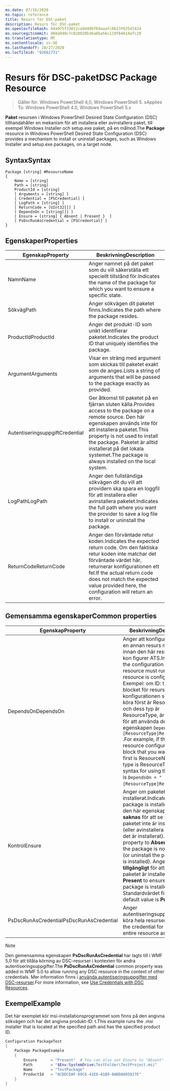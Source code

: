 ```yaml
---
ms.date: 07/16/2020
ms.topic: reference
title: Resurs för DSC-paket
description: Resurs för DSC-paket
ms.openlocfilehash: 44a975f33012ca9d49bf69aaafc0b23f625d1424
ms.sourcegitcommit: 488a940c7c828820b36a6ba56c119f64614afc29
ms.translationtype: MT
ms.contentlocale: sv-SE
ms.lasthandoff: 10/27/2020
ms.locfileid: "92662731"
---
```

# <a name="dsc-package-resource"></a><span data-ttu-id="c39ea-103">Resurs för DSC-paket</span><span class="sxs-lookup"><span data-stu-id="c39ea-103">DSC Package Resource</span></span>

> <span data-ttu-id="c39ea-104">Gäller för: Windows PowerShell 4,0, Windows PowerShell 5. x</span><span class="sxs-lookup"><span data-stu-id="c39ea-104">Applies To: Windows PowerShell 4.0, Windows PowerShell 5.x</span></span>

<span data-ttu-id="c39ea-105">**Paket** resursen i Windows PowerShell Desired State Configuration (DSC) tillhandahåller en mekanism för att installera eller avinstallera paket, till exempel Windows Installer och setup.exe paket, på en målnod.</span><span class="sxs-lookup"><span data-stu-id="c39ea-105">The **Package** resource in Windows PowerShell Desired State Configuration (DSC) provides a mechanism to install or uninstall packages, such as Windows Installer and setup.exe packages, on a target node.</span></span>

## <a name="syntax"></a><span data-ttu-id="c39ea-106">Syntax</span><span class="sxs-lookup"><span data-stu-id="c39ea-106">Syntax</span></span>

```Syntax
Package [string] #ResourceName
{
    Name = [string]
    Path = [string]
    ProductId = [string]
    [ Arguments = [string] ]
    [ Credential = [PSCredential] ]
    [ LogPath = [string] ]
    [ ReturnCode = [UInt32[]] ]
    [ DependsOn = [string[]] ]
    [ Ensure = [string] { Absent | Present }  ]
    [ PsDscRunAsCredential = [PSCredential] ]
}
```

## <a name="properties"></a><span data-ttu-id="c39ea-107">Egenskaper</span><span class="sxs-lookup"><span data-stu-id="c39ea-107">Properties</span></span>

|<span data-ttu-id="c39ea-108">Egenskap</span><span class="sxs-lookup"><span data-stu-id="c39ea-108">Property</span></span> |<span data-ttu-id="c39ea-109">Beskrivning</span><span class="sxs-lookup"><span data-stu-id="c39ea-109">Description</span></span> |
|---|---|
|<span data-ttu-id="c39ea-110">Namn</span><span class="sxs-lookup"><span data-stu-id="c39ea-110">Name</span></span> |<span data-ttu-id="c39ea-111">Anger namnet på det paket som du vill säkerställa ett speciellt tillstånd för.</span><span class="sxs-lookup"><span data-stu-id="c39ea-111">Indicates the name of the package for which you want to ensure a specific state.</span></span> |
|<span data-ttu-id="c39ea-112">Sökväg</span><span class="sxs-lookup"><span data-stu-id="c39ea-112">Path</span></span> |<span data-ttu-id="c39ea-113">Anger sökvägen dit paketet finns.</span><span class="sxs-lookup"><span data-stu-id="c39ea-113">Indicates the path where the package resides.</span></span> |
|<span data-ttu-id="c39ea-114">ProductId</span><span class="sxs-lookup"><span data-stu-id="c39ea-114">ProductId</span></span> |<span data-ttu-id="c39ea-115">Anger det produkt-ID som unikt identifierar paketet.</span><span class="sxs-lookup"><span data-stu-id="c39ea-115">Indicates the product ID that uniquely identifies the package.</span></span> |
|<span data-ttu-id="c39ea-116">Argument</span><span class="sxs-lookup"><span data-stu-id="c39ea-116">Arguments</span></span> |<span data-ttu-id="c39ea-117">Visar en sträng med argument som skickas till paketet exakt som de anges.</span><span class="sxs-lookup"><span data-stu-id="c39ea-117">Lists a string of arguments that will be passed to the package exactly as provided.</span></span> |
|<span data-ttu-id="c39ea-118">Autentiseringsuppgift</span><span class="sxs-lookup"><span data-stu-id="c39ea-118">Credential</span></span> |<span data-ttu-id="c39ea-119">Ger åtkomst till paketet på en fjärran sluten källa.</span><span class="sxs-lookup"><span data-stu-id="c39ea-119">Provides access to the package on a remote source.</span></span> <span data-ttu-id="c39ea-120">Den här egenskapen används inte för att installera paketet.</span><span class="sxs-lookup"><span data-stu-id="c39ea-120">This property is not used to install the package.</span></span> <span data-ttu-id="c39ea-121">Paketet är alltid installerat på det lokala systemet.</span><span class="sxs-lookup"><span data-stu-id="c39ea-121">The package is always installed on the local system.</span></span> |
|<span data-ttu-id="c39ea-122">LogPath</span><span class="sxs-lookup"><span data-stu-id="c39ea-122">LogPath</span></span> |<span data-ttu-id="c39ea-123">Anger den fullständiga sökvägen dit du vill att providern ska spara en loggfil för att installera eller avinstallera paketet.</span><span class="sxs-lookup"><span data-stu-id="c39ea-123">Indicates the full path where you want the provider to save a log file to install or uninstall the package.</span></span> |
|<span data-ttu-id="c39ea-124">ReturnCode</span><span class="sxs-lookup"><span data-stu-id="c39ea-124">ReturnCode</span></span> |<span data-ttu-id="c39ea-125">Anger den förväntade retur koden.</span><span class="sxs-lookup"><span data-stu-id="c39ea-125">Indicates the expected return code.</span></span> <span data-ttu-id="c39ea-126">Om den faktiska retur koden inte matchar det förväntade värdet här, returnerar konfigurationen ett fel.</span><span class="sxs-lookup"><span data-stu-id="c39ea-126">If the actual return code does not match the expected value provided here, the configuration will return an error.</span></span> |

## <a name="common-properties"></a><span data-ttu-id="c39ea-127">Gemensamma egenskaper</span><span class="sxs-lookup"><span data-stu-id="c39ea-127">Common properties</span></span>

|<span data-ttu-id="c39ea-128">Egenskap</span><span class="sxs-lookup"><span data-stu-id="c39ea-128">Property</span></span> |<span data-ttu-id="c39ea-129">Beskrivning</span><span class="sxs-lookup"><span data-stu-id="c39ea-129">Description</span></span> |
|---|---|
|<span data-ttu-id="c39ea-130">DependsOn</span><span class="sxs-lookup"><span data-stu-id="c39ea-130">DependsOn</span></span> |<span data-ttu-id="c39ea-131">Anger att konfigurationen av en annan resurs måste köras innan den här resursen har kon figurer ATS.</span><span class="sxs-lookup"><span data-stu-id="c39ea-131">Indicates that the configuration of another resource must run before this resource is configured.</span></span> <span data-ttu-id="c39ea-132">Exempel: om ID: t för skript blocket för resurs konfigurationen som du vill köra först är ResourceName och dess typ är ResourceType, är syntaxen för att använda den här egenskapen `DependsOn = "[ResourceType]ResourceName"` .</span><span class="sxs-lookup"><span data-stu-id="c39ea-132">For example, if the ID of the resource configuration script block that you want to run first is ResourceName and its type is ResourceType, the syntax for using this property is `DependsOn = "[ResourceType]ResourceName"`.</span></span> |
|<span data-ttu-id="c39ea-133">Kontrol</span><span class="sxs-lookup"><span data-stu-id="c39ea-133">Ensure</span></span> |<span data-ttu-id="c39ea-134">Anger om paketet är installerat.</span><span class="sxs-lookup"><span data-stu-id="c39ea-134">Indicates if the package is installed.</span></span> <span data-ttu-id="c39ea-135">Ange den här egenskapen som **saknas** för att se till att paketet inte är installerat (eller avinstallera paketet om det är installerat).</span><span class="sxs-lookup"><span data-stu-id="c39ea-135">Set this property to **Absent** to ensure the package is not installed (or uninstall the package if it is installed).</span></span> <span data-ttu-id="c39ea-136">Ange att det är **tillgängligt** för att se till att paketet är installerat.</span><span class="sxs-lookup"><span data-stu-id="c39ea-136">Set it to **Present** to ensure the package is installed.</span></span> <span data-ttu-id="c39ea-137">Standardvärdet finns **.**</span><span class="sxs-lookup"><span data-stu-id="c39ea-137">The default value is **Present** .</span></span> |
|<span data-ttu-id="c39ea-138">PsDscRunAsCredential</span><span class="sxs-lookup"><span data-stu-id="c39ea-138">PsDscRunAsCredential</span></span> |<span data-ttu-id="c39ea-139">Anger autentiseringsuppgifter för att köra hela resursen som.</span><span class="sxs-lookup"><span data-stu-id="c39ea-139">Sets the credential for running the entire resource as.</span></span> |

> [!NOTE]
> <span data-ttu-id="c39ea-140">Den gemensamma egenskapen **PsDscRunAsCredential** har lagts till i WMF 5,0 för att tillåta körning av DSC-resurser i kontexten för andra autentiseringsuppgifter.</span><span class="sxs-lookup"><span data-stu-id="c39ea-140">The **PsDscRunAsCredential** common property was added in WMF 5.0 to allow running any DSC resource in the context of other credentials.</span></span> <span data-ttu-id="c39ea-141">Mer information finns i [använda autentiseringsuppgifter med DSC-resurser](../../../configurations/runasuser.md).</span><span class="sxs-lookup"><span data-stu-id="c39ea-141">For more information, see [Use Credentials with DSC Resources](../../../configurations/runasuser.md).</span></span>

## <a name="example"></a><span data-ttu-id="c39ea-142">Exempel</span><span class="sxs-lookup"><span data-stu-id="c39ea-142">Example</span></span>

<span data-ttu-id="c39ea-143">Det här exemplet kör msi-installationsprogrammet som finns på den angivna sökvägen och har det angivna produkt-ID: t.</span><span class="sxs-lookup"><span data-stu-id="c39ea-143">This example runs the .msi installer that is located at the specified path and has the specified product ID.</span></span>

```powershell
Configuration PackageTest
{
    Package PackageExample
    {
        Ensure      = "Present"  # You can also set Ensure to "Absent"
        Path        = "$Env:SystemDrive\TestFolder\TestProject.msi"
        Name        = "TestPackage"
        ProductId   = "ACDDCDAF-80C6-41E6-A1B9-8ABD8A05027E"
    }
}
```

